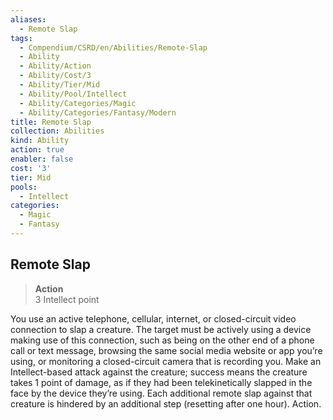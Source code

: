 ```yaml
---
aliases:
  - Remote Slap
tags:
  - Compendium/CSRD/en/Abilities/Remote-Slap
  - Ability
  - Ability/Action
  - Ability/Cost/3
  - Ability/Tier/Mid
  - Ability/Pool/Intellect
  - Ability/Categories/Magic
  - Ability/Categories/Fantasy/Modern
title: Remote Slap
collection: Abilities
kind: Ability
action: true
enabler: false
cost: '3'
tier: Mid
pools:
  - Intellect
categories:
  - Magic
  - Fantasy
---
```

## Remote Slap
>**Action**  
>3 Intellect point

You use an active telephone, cellular, internet, or closed-circuit video connection to slap a creature. The target must be actively using a device making use of this connection, such as being on the other end of a phone call or text message, browsing the same social media website or app you’re using, or monitoring a closed-circuit camera that is recording you. Make an Intellect-based attack against the creature; success means the creature takes 1 point of damage, as if they had been telekinetically slapped in the face by the device they’re using. Each additional remote slap against that creature is hindered by an additional step (resetting after one hour). Action.









